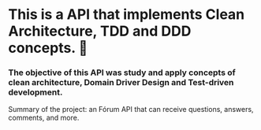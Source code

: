 # This is a API that implements Clean Architecture, TDD and DDD concepts. 💯

### The objective of this API was study and apply concepts of clean architecture, Domain Driver Design and Test-driven development.

Summary of the project: an Fórum API that can receive questions, answers, comments, and more.
